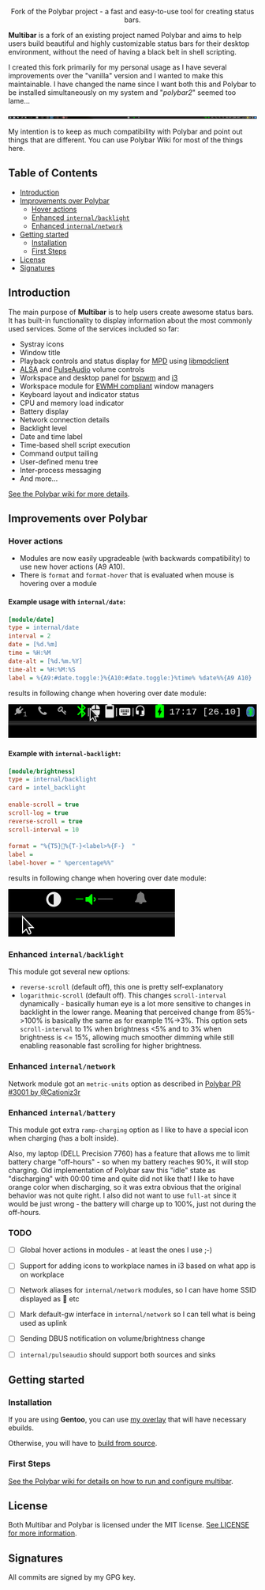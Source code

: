 <p align="center">
Fork of the Polybar project - a fast and easy-to-use tool for creating status bars.
</p>

**Multibar** is a fork of an existing project named Polybar and aims to help users build beautiful and highly customizable status bars
for their desktop environment, without the need of having a black belt in shell scripting.

I created this fork primarily for my personal usage as I have several improvements over the "vanilla" version and I wanted to make this maintainable.
I have changed the name since I want both this and Polybar to be installed simultaneously on my system and "_polybar2_" seemed too lame...

![default configuration screenshot](doc/_static/default.png)

My intention is to keep as much compatibility with Polybar and point out things that are different. You can use Polybar Wiki for most of the things here.

## Table of Contents

* [Introduction](#introduction)
* [Improvements over Polybar](#improvements-over-polybar)
  * [Hover actions](#hover-actions)
  * [Enhanced `internal/backlight`](#enhanced-internalbacklight)
  * [Enhanced `internal/network`](#enhanced-internalnetwork)
* [Getting started](#getting-started)
  * [Installation](#installation)
  * [First Steps](#first-steps)
* [License](#license)
* [Signatures](#signatures)

## Introduction

The main purpose of **Multibar** is to help users create awesome status bars.
It has built-in functionality to display information about the most commonly used services.
Some of the services included so far:

- Systray icons
- Window title
- Playback controls and status display for [MPD](https://www.musicpd.org/) using [libmpdclient](https://www.musicpd.org/libs/libmpdclient/)
- [ALSA](https://www.alsa-project.org/main/index.php/Main_Page) and [PulseAudio](https://www.freedesktop.org/wiki/Software/PulseAudio/) volume controls
- Workspace and desktop panel for [bspwm](https://github.com/baskerville/bspwm) and [i3](https://github.com/i3/i3)
- Workspace module for [EWMH compliant](https://specifications.freedesktop.org/wm-spec/wm-spec-1.3.html#idm140130320786080) window managers
- Keyboard layout and indicator status
- CPU and memory load indicator
- Battery display
- Network connection details
- Backlight level
- Date and time label
- Time-based shell script execution
- Command output tailing
- User-defined menu tree
- Inter-process messaging
- And more...

[See the Polybar wiki for more details](https://github.com/polybar/polybar/wiki).

## Improvements over Polybar

### Hover actions
- Modules are now easily upgradeable (with backwards compatibility) to use new hover actions (A9 A10).
- There is `format` and `format-hover` that is evaluated when mouse is hovering over a module

#### Example usage with `internal/date`:
```ini
[module/date]
type = internal/date
interval = 2
date = [%d.%m]
time = %H:%M
date-alt = [%d.%m.%Y]
time-alt = %H:%M:%S
label = %{A9:#date.toggle:}%{A10:#date.toggle:}%time% %date%%{A9 A10}
```
results in following change when hovering over date module:

![hover off](doc/_static/date-hover.gif)

#### Example with `internal-backlight`:
```ini
[module/brightness]
type = internal/backlight
card = intel_backlight

enable-scroll = true
scroll-log = true
reverse-scroll = true
scroll-interval = 10

format = "%{T5}%{T-}<label>%{F-}  "
label =
label-hover = " %percentage%%"
```
results in following change when hovering over date module:

![hover off](doc/_static/brightness-hover.gif)

### Enhanced `internal/backlight`
This module got several new options:
- `reverse-scroll` (default off), this one is pretty self-explanatory
- `logarithmic-scroll` (default off). This changes `scroll-interval` dynamically - basically human eye is a lot more sensitive to
changes in backlight in the lower range. Meaning that perceived change from 85%->100% is basically the same as for example 1%->3%.
This option sets `scroll-interval` to 1% when brightness <5% and to 3% when brightness is <= 15%, allowing much smoother dimming
while still enabling reasonable fast scrolling for higher brightness.

### Enhanced `internal/network`
Network module got an `metric-units` option as described in [Polybar PR #3001 by @Cationiz3r](https://github.com/polybar/polybar/pull/3001)

### Enhanced `internal/battery`
This module got extra `ramp-charging` option as I like to have a special icon when charging (has a bolt inside).

Also, my laptop (DELL Precision 7760) has a feature that allows me to limit battery charge "off-hours" - so when my battery
reaches 90%, it will stop charging. Old implementation of Polybar saw this "idle" state as "discharging" with 00:00 time and quite
did not like that! I like to have orange color when discharging, so it was extra obvious that the original behavior was
not quite right. I also did not want to use `full-at` since it would be just wrong - the battery will charge up to 100%, just not
during the off-hours.

### TODO
- [ ] Global hover actions in modules - at least the ones I use ;-)
- [ ] Support for adding icons to workplace names in i3 based on what app is on workplace
- [ ] Network aliases for `internal/network` modules, so I can have home SSID displayed as  etc
- [ ] Mark default-gw interface in `internal/network` so I can tell what is being used as uplink
- [ ] Sending DBUS notification on volume/brightness change
- [ ] `internal/pulseaudio` should support both sources and sinks


## Getting started

### Installation
If you are using **Gentoo**, you can use [my overlay](https://github.com/xoores/gentoo-overlay) that will have necessary ebuilds.

Otherwise, you will have to [build from source](https://github.com/polybar/polybar/wiki/Compiling).

### First Steps
[See the Polybar wiki for details on how to run and configure multibar](https://github.com/polybar/polybar/wiki).

## License

Both Multibar and Polybar is licensed under the MIT license. [See LICENSE for more information](https://github.com/xoores/multibar/blob/master/LICENSE).

## Signatures

All commits are signed by my GPG key.